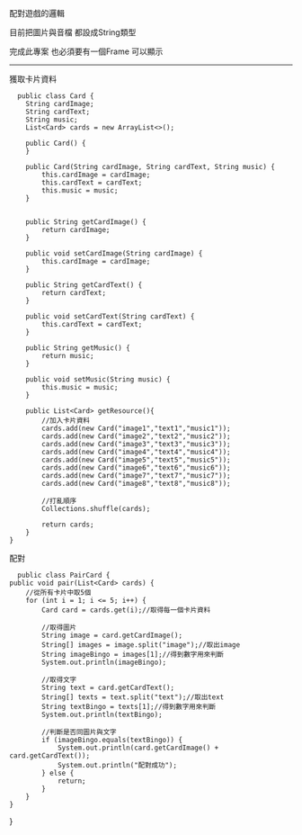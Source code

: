 配對遊戲的邏輯

目前把圖片與音檔 都設成String類型 

完成此專案 也必須要有一個Frame 可以顯示

----------------------------------------------------
獲取卡片資料

      public class Card {
        String cardImage;
        String cardText;
        String music;
        List<Card> cards = new ArrayList<>();

        public Card() {
        }

        public Card(String cardImage, String cardText, String music) {
            this.cardImage = cardImage;
            this.cardText = cardText;
            this.music = music;
        }


        public String getCardImage() {
            return cardImage;
        }

        public void setCardImage(String cardImage) {
            this.cardImage = cardImage;
        }

        public String getCardText() {
            return cardText;
        }

        public void setCardText(String cardText) {
            this.cardText = cardText;
        }

        public String getMusic() {
            return music;
        }

        public void setMusic(String music) {
            this.music = music;
        }

        public List<Card> getResource(){
            //加入卡片資料
            cards.add(new Card("image1","text1","music1"));
            cards.add(new Card("image2","text2","music2"));
            cards.add(new Card("image3","text3","music3"));
            cards.add(new Card("image4","text4","music4"));
            cards.add(new Card("image5","text5","music5"));
            cards.add(new Card("image6","text6","music6"));
            cards.add(new Card("image7","text7","music7"));
            cards.add(new Card("image8","text8","music8"));

            //打亂順序
            Collections.shuffle(cards);

            return cards;
        }
    }

配對

      public class PairCard {
    public void pair(List<Card> cards) {
        //從所有卡片中取5個
        for (int i = 1; i <= 5; i++) {
            Card card = cards.get(i);//取得每一個卡片資料

            //取得圖片
            String image = card.getCardImage();
            String[] images = image.split("image");//取出image
            String imageBingo = images[1];//得到數字用來判斷
            System.out.println(imageBingo);

            //取得文字
            String text = card.getCardText();
            String[] texts = text.split("text");//取出text
            String textBingo = texts[1];//得到數字用來判斷
            System.out.println(textBingo);

            //判斷是否同圖片與文字
            if (imageBingo.equals(textBingo)) {
                System.out.println(card.getCardImage() + card.getCardText());
                System.out.println("配對成功");
            } else {
                return;
            }
        }
    }
}


